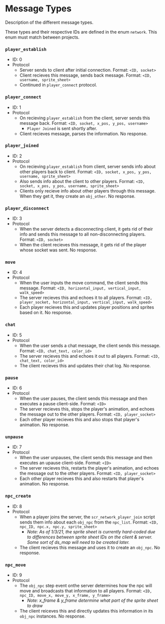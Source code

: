 # Message Types
Description of the different message types.

These types and their respective IDs are defined in the enum `network`. This enum must match between projects.

### `player_establish`
* ID: 0
* Protocol
    * Server sends to client after initial connection. Format: `<ID, socket>`
    * Client recieves this message, sends back message. Format: `<ID, username, sprite_sheet>`
    * Continued in `player_connect` protocol.

### `player_connect`
* ID: 1
* Protocol
    * On recieving `player_establish` from the client, server sends this message back. Format: `<ID, socket, x_pos, y_pos, username>`
        * `Player Joined` is sent shortly after.
    * Client recieves message, parses the information. No response.

### `player_joined`
* ID: 2
* Protocol
    * On recieving `player_establish` from client, server sends info about other players back to client. Format: `<ID, socket, x_pos, y_pos, username, sprite_sheet>`
    * Also sends info about the client to other players. Format: `<ID, socket, x_pos, y_pos, username, sprite_sheet>`
    * Clients only recieve info about other players through this message. When they get it, they create an `obj_other`. No response.

### `player_disconnect`
* ID: 3
* Protocol
    * When the server detects a disconnecting client, it gets rid of their info and sends this message to all non-disconnecting players. Format: `<ID, socket>`
    * When the client recieves this message, it gets rid of the player whose socket was sent. No response.

### `move`
* ID: 4
* Protocol
    * When the user inputs the move command, the client sends this message. Format: `<ID, horizontal_input, vertical_input, walk_speed>`
    * The server recieves this and echoes it to all players. Format: `<ID, player_socket, horizontal_input, vertical_input, walk_speed>`
    * Each player recieves this and updates player positions and sprites based on it. No response.

### `chat`
* ID: 5
* Protocol
    * When the user sends a chat message, the client sends this message. Format: `<ID, chat_text, color_id>`
    * The server recieves this and echoes it out to all players. Format: `<ID, chat_text, color_id>`
    * The client recieves this and updates their chat log. No response.

### `pause`
* ID: 6
* Protocol
    * When the user pauses, the client sends this message and then executes a pause client-side. Format: `<ID>`
    * The server recieves this, stops the player's animation, and echoes the message out to the other players. Format: `<ID, player_socket>`
    * Each other player recieves this and also stops that player's animation. No response.

### `unpause`
* ID: 7
* Protocol
    * When the user unpauses, the client sends this message and then executes an upause client-side. Format: `<ID>`
    * The server recieves this, restarts the player's animation, and echoes the message out to the other players. Format: `<ID, player_socket>`
    * Each other player recieves this and also restarts that player's animation. No response.

### `npc_create`
* ID: 8
* Protocol
    * When a player joins the server, the `scr_network_player_join` script sends them info about each `obj_npc` from the `npc_list`. Format: `<ID, npc_ID, npc.x, npc.y, sprite_sheet>`
        * *Note: As of 1/3/21, the sprite sheet is currently hard-coded due to differences between sprite sheet IDs on the client & server. Some sort of ds_map will need to be created later.*
    * The client recieves this message and uses it to create an `obj_npc`. No response.

### `npc_move`
* ID: 9
* Protocol
    * The `obj_npc` step event onthe server determines how the npc will move and broadcasts that information to all players. Format: `<ID, npc_ID, move_x, move_y, x_frame, y_frame>`
        * *Note: x_frame & y_frame determine what part of the sprite sheet to draw*
    * The client reiceves this and directly updates this information in its `obj_npc` instances. No response.
